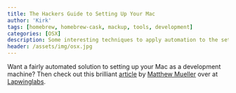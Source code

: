 ```yaml
---
title: The Hackers Guide to Setting Up Your Mac
author: 'Kirk'
tags: [homebrew, homebrew-cask, mackup, tools, development]
categories: [OSX]
description: Some interesting techniques to apply automation to the setting up of your Mac.
header: /assets/img/osx.jpg
---
```

Want a fairly automated solution to setting up your Mac as a development machine? Then check out  this brilliant [article](http://lapwinglabs.com/blog/hacker-guide-to-setting-up-your-mac) by [Matthew Mueller](https://github.com/MatthewMueller) over at [Lapwinglabs](http://lapwinglabs.com/).
